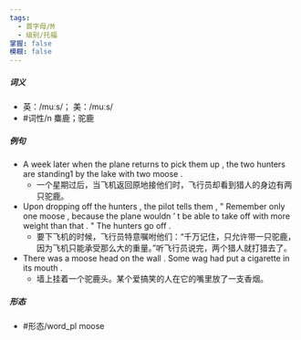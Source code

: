 ```yaml
---
tags:
  - 首字母/M
  - 级别/托福
掌握: false
模糊: false
---
```

##### 词义
- 英：/muːs/； 美：/muːs/
- #词性/n  麋鹿；驼鹿
##### 例句
- A week later when the plane returns to pick them up , the two hunters are standing1 by the lake with two moose .
	- 一个星期过后，当飞机返回原地接他们时，飞行员却看到猎人的身边有两只驼鹿。
- Upon dropping off the hunters , the pilot tells them , " Remember only one moose , because the plane wouldn ’ t be able to take off with more weight than that . " The hunters go off .
	- 要下飞机的时候，飞行员特意嘱咐他们：“千万记住，只允许带一只驼鹿，因为飞机只能承受那么大的重量。”听飞行员说完，两个猎人就打猎去了。
- There was a moose head on the wall . Some wag had put a cigarette in its mouth .
	- 墙上挂着一个驼鹿头。某个爱搞笑的人在它的嘴里放了一支香烟。
##### 形态
- #形态/word_pl moose

